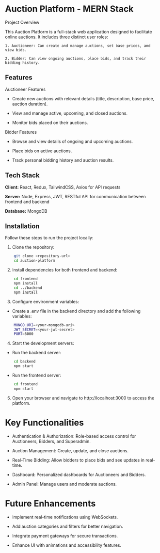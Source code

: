 
# Auction Platform - MERN Stack

Project Overview

This Auction Platform is a full-stack web application designed to facilitate online auctions. It includes three distinct user roles:

    1. Auctioneer: Can create and manage auctions, set base prices, and view bids.

    2. Bidder: Can view ongoing auctions, place bids, and track their bidding history.


## Features

Auctioneer Features

- Create new auctions with relevant details (title, description, base price, auction duration).

- View and manage active, upcoming, and closed auctions.

- Monitor bids placed on their auctions.

Bidder Features

- Browse and view details of ongoing and upcoming auctions.

- Place bids on active auctions.

- Track personal bidding history and auction results.


## Tech Stack

**Client:** React, Redux, TailwindCSS, Axios for API requests

**Server:** Node, Express, JWT, RESTful API for communication between frontend and backend

**Database:** MongoDB


## Installation

Follow these steps to run the project locally:

1. Clone the repository:
```bash
    git clone <repository-url>
    cd auction-platform
```

2. Install dependencies for both frontend and backend:
```bash
    cd frontend
    npm install
    cd ../backend
    npm install
```
3. Configure environment variables:
- Create a .env file in the backend directory and add the     following variables:
```bash
    MONGO_URI=<your-mongodb-uri>
    JWT_SECRET=<your-jwt-secret>
    PORT=5000
```

4. Start the development servers:
- Run the backend server:
```bash
    cd backend
    npm start
```
- Run the frontend server:
```bash
    cd frontend
    npm start
```

5. Open your browser and navigate to http://localhost:3000 to access the platform.


# Key Functionalities

- Authentication & Authorization: Role-based access control for Auctioneers, Bidders, and Superadmin.

- Auction Management: Create, update, and close auctions.

- Real-Time Bidding: Allow bidders to place bids and see updates in real-time.

- Dashboard: Personalized dashboards for Auctioneers and Bidders.

- Admin Panel: Manage users and moderate auctions.

# Future Enhancements

- Implement real-time notifications using WebSockets.

- Add auction categories and filters for better navigation.

- Integrate payment gateways for secure transactions.

- Enhance UI with animations and accessibility features.

